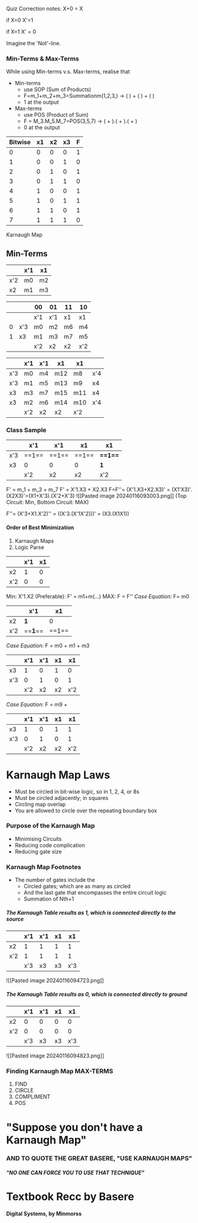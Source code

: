 Quiz Correction notes:
X+0 = X

if X=0
X'=1

if X=1
X' = 0

Imagine the 'Not'-line.

### Min-Terms & Max-Terms
While using Min-terms v.s. Max-terms, realise that 
- Min-terms
	- use SOP (Sum of Products)
	- F=m_1+m_2+m_3=Summationm(1,2,3,) -> (   ) + (    ) + (    )
	- 1 at the output
- Max-terms
	- use POS (Product of Sum)
	- F = M_3.M_5.M_7=POS(3,5,7) -> ( + ).( + ).( + )
	- 0 at the output

| Bitwise | x1 | x2 | x3 | F |
| ---- | ---- | ---- | ---- | ---- |
| 0 | 0 | 0 | 0 | 1 |
| 1 | 0 | 0 | 1 | 0 |
| 2 | 0 | 1 | 0 | 1 |
| 3 | 0 | 1 | 1 | 0 |
| 4 | 1 | 0 | 0 | 1 |
| 5 | 1 | 0 | 1 | 1 |
| 6 | 1 | 1 | 0 | 1 |
| 7 | 1 | 1 | 1 | 0 |

Karnaugh Map
## Min-Terms
|  | x'1 | x1 |
| ---- | ---- | ---- |
| x'2 | m0 | m2 |
| x2 | m1 | m3 |

|  |  | 00 | 01 | 11 | 10 |
| ---- | ---- | ---- | ---- | ---- | ---- |
|  |  | x'1 | x'1 | x1 | x1 |
| 0 | x'3 | m0 | m2 | m6 | m4 |
| 1 | x3 | m1 | m3 | m7 | m5 |
|  |  | x'2 | x2 | x2 | x'2 |

|  | x'1 | x'1 | x1 | x1 |  |
| ---- | ---- | ---- | ---- | ---- | ---- |
| x'3 | m0 | m4 | m12 | m8 | x'4 |
| x'3 | m1 | m5 | m13 | m9 | x4 |
| x3 | m3 | m7 | m15 | m11 | x4 |
| x3 | m2 | m6 | m14 | m10 | x'4 |
|  | x'2 | x2 | x2 | x'2 |  |
### Class Sample
|  | x'1 | x'1 | x1 | x1 |
| ---- | ---- | ---- | ---- | ---- |
| x'3 | ==1== | ==1== | ==1== | **==1==** |
| x3 | 0 | 0 | 0 | **1** |
|  | x'2 | x2 | x2 | x'2 |
F' = m_1 + m_3 + m_7
F' = X'1.X3 + X2.X3
F=F''= (X'1.X3+X2.X3)' = (X1'X3)'.(X2X3)'=(X1+X'3).(X'2+X'3)
![[Pasted image 20240116093003.png]]
(Top Circuit: Min, Bottom Circuit: MAX)

F''= (X'3+X1.X'2)''
   = ((X'3.(X'1X'2)))'
   \= (X3.(X1X1)) 

#### Order of Best Minimization
1. Karnaugh Maps
2. Logic Parse

|  | x'1 | x1 |
| ---- | ---- | ---- |
| x2 | 1 | 0 |
| x'2 | 0 | 0 |
Min: X'1.X2 (Preferable): F' = m1+m(...)
MAX: F = F''
*Case Equation:* F= m0

|  | x'1 | x1 |
| ---- | ---- | ---- |
| x2 | **1** | 0 |
| x'2 | ==**1**== | ==1== |
*Case Equation:* F = m0 + m1 + m3

|  | x'1 | x'1 | x1 | x1 |
| ---- | ---- | ---- | ---- | ---- |
| x3 | 1 | 0 | 1 | 0 |
| x'3 | 0 | 1 | 0 | 1 |
|  | x'2 | x2 | x2 | x'2 |
*Case Equation:* F = m9 + 

|  | x'1 | x'1 | x1 | x1 |
| ---- | ---- | ---- | ---- | ---- |
| x3 | 1 | 0 | 1 | 1 |
| x'3 | 0 | 1 | 0 | 1 |
|  | x'2 | x2 | x2 | x'2 |

# Karnaugh Map Laws
- Must be circled in bit-wise logic, so in 1, 2, 4, or 8s
- Must be circled adjacently; in squares
- Circling map overlap
- You are allowed to circle over the repeating boundary box
### Purpose of the Karnaugh Map
- Minimising Circuits
- Reducing code complication
- Reducing gate size
### Karnaugh Map Footnotes
- The number of gates include the
	- Circled gates; which are as many as circled
	- And the last gate that encompasses the entire circuit logic
	- Summation of Nth+1

##### The Karnaugh Table results as 1, which is connected directly to the source
|  | x'1 | x'1 | x1 | x1 |
| ---- | ---- | ---- | ---- | ---- |
| x2 | 1 | 1 | 1 | 1 |
| x'2 | 1 | 1 | 1 | 1 |
|  | x'3 | x3 | x3 | x'3 |
![[Pasted image 20240116094723.png]]

##### The Karnaugh Table results as 0, which is connected directly to ground
|  | x'1 | x'1 | x1 | x1 |
| ---- | ---- | ---- | ---- | ---- |
| x2 | 0 | 0 | 0 | 0 |
| x'2 | 0 | 0 | 0 | 0 |
|  | x'3 | x3 | x3 | x'3 |
![[Pasted image 20240116094823.png]]
### Finding Karnaugh Map MAX-TERMS

1. FIND
2. CIRCLE
3. COMPLIMENT
4. POS
# "Suppose you don't have a Karnaugh Map"
### AND TO QUOTE THE GREAT BASERE, "USE KARNAUGH MAPS"
##### "NO ONE CAN FORCE YOU TO USE *THAT* TECHNIQUE"
# Textbook Recc by Basere
#### Digital Systems, by Minmorss